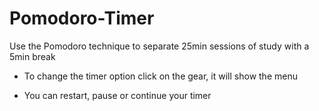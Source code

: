 # Pomodoro-Timer
Use the Pomodoro technique to separate 25min sessions of study with a 5min break
- To change the timer option click on the gear, it will show the menu

- You can restart, pause or continue your timer
